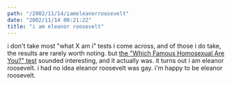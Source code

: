 ```yaml
---
path: "/2002/11/14/iameleanorroosevelt" 
date: "2002/11/14 00:21:22" 
title: "i am eleanor roosevelt" 
---
```

<p>i don't take most "what X am i" tests i come across, and of those i do take, the results are rarely worth noting. but <a href="http://rumandmonkey.com/widgets/tests/homosexual/">the "Which Famous Homosexual Are You?" test</a> sounded interesting, and it actually was. it turns out i am eleanor roosevelt. i had no idea eleanor roosevelt was gay. i'm happy to be eleanor roosevelt.</p>